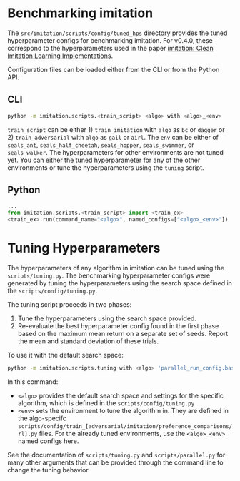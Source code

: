 # Benchmarking imitation

The `src/imitation/scripts/config/tuned_hps` directory provides the tuned hyperparameter configs for benchmarking imitation. For v0.4.0, these correspond to the hyperparameters used in the paper [imitation: Clean Imitation Learning Implementations](https://www.rocamonde.com/publication/gleave-imitation-2022/).

Configuration files can be loaded either from the CLI or from the Python API.

## CLI

```bash
python -m imitation.scripts.<train_script> <algo> with <algo>_<env>
```
`train_script` can be either 1) `train_imitation` with `algo` as `bc` or `dagger` or 2) `train_adversarial`  with `algo` as `gail` or `airl`. The `env` can be either of `seals_ant`, `seals_half_cheetah`, `seals_hopper`, `seals_swimmer`, or `seals_walker`. The hyperparameters for other environments are not tuned yet. You can either the tuned hyperparameter for any of the other environments or tune the hyperparameters using the `tuning` script.

## Python

```python
...
from imitation.scripts.<train_script> import <train_ex>
<train_ex>.run(command_name="<algo>", named_configs=["<algo>_<env>"])
```

# Tuning Hyperparameters

The hyperparameters of any algorithm in imitation can be tuned using the `scripts/tuning.py`.
The benchmarking hyperparameter configs were generated by tuning the hyperparameters using
the search space defined in the `scripts/config/tuning.py`.

The tuning script proceeds in two phases:
1. Tune the hyperparameters using the search space provided.
2. Re-evaluate the best hyperparameter config found in the first phase based on the maximum mean return on a separate set of seeds. Report the mean and standard deviation of these trials.

To use it with the default search space:
```bash
python -m imitation.scripts.tuning with <algo> 'parallel_run_config.base_named_configs=["<env>"]'
```

In this command: 
- `<algo>` provides the default search space and settings for the specific algorithm, which is defined in the `scripts/config/tuning.py`
- `<env>` sets the environment to tune the algorithm in. They are defined in the algo-specifc `scripts/config/train_[adversarial/imitation/preference_comparisons/rl].py` files. For the already tuned environments, use the `<algo>_<env>` named configs here.

See the documentation of `scripts/tuning.py` and `scripts/parallel.py` for many other arguments that can be
provided through the command line to change the tuning behavior.
